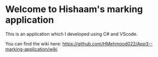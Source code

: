 # Welcome to Hishaam's marking application

This is an application which I developed using C# and VScode. 

You can find the wiki here: 
https://github.com/HMehmood022/App3--marking-application/wiki
